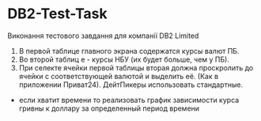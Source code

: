 # DB2-Test-Task
Виконання тестового завдання для компанії DB2 Limited

1. В первой таблице главного экрана содержатся курсы валют ПБ. 
2. Во второй таблиц
е - курсы НБУ (их будет больше, чем у ПБ).
3. При селекте ячейки первой таблицы вторая должна проскролить до ячейки с соответствующей валютой и выделить её. (Как в приложении Приват24). 
ДейтПикеры использовать стандартные.
+ если хватит времени то реализовать график зависимости курса гривны к доллару за определенный период времени
